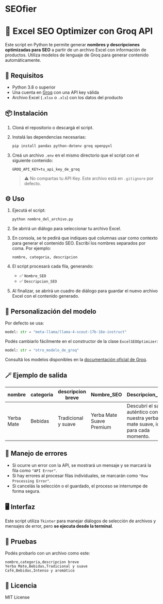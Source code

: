 # SEOfier

# 🧠 Excel SEO Optimizer con Groq API

Este script en Python te permite generar **nombres y descripciones optimizadas para SEO** a partir de un archivo Excel con información de productos. Utiliza modelos de lenguaje de Groq para generar contenido automáticamente.

## 📌 Requisitos

- Python 3.8 o superior
- Una cuenta en [Groq](https://groq.com/) con una API key válida
- Archivo Excel (`.xlsx` o `.xls`) con los datos del producto

## 📦 Instalación

1. Cloná el repositorio o descargá el script.

2. Instalá las dependencias necesarias:
   ```bash
   pip install pandas python-dotenv groq openpyxl
   ```

3. Creá un archivo `.env` en el mismo directorio que el script con el siguiente contenido:

   ```env
   GROQ_API_KEY=tu_api_key_de_groq
   ```

   > ⚠️ No compartas tu API Key. Este archivo está en `.gitignore` por defecto.

## ⚙️ Uso

1. Ejecutá el script:
   ```bash
   python nombre_del_archivo.py
   ```

2. Se abrirá un diálogo para seleccionar tu archivo Excel.

3. En consola, se te pedirá que indiques qué columnas usar como contexto para generar el contenido SEO. Escribí los nombres separados por coma. Por ejemplo:

   ```
   nombre, categoria, descripcion
   ```

4. El script procesará cada fila, generando:
   - ✅ `Nombre_SEO`
   - ✅ `Descripcion_SEO`

5. Al finalizar, se abrirá un cuadro de diálogo para guardar el nuevo archivo Excel con el contenido generado.

## 🔄 Personalización del modelo

Por defecto se usa:

```python
model: str = "meta-llama/llama-4-scout-17b-16e-instruct"
```

Podés cambiarlo fácilmente en el constructor de la clase `ExcelSEOOptimizer`:
```python
model: str = "otro_modelo_de_groq"
```

Consultá los modelos disponibles en la [documentación oficial de Groq](https://console.groq.com/docs).

## 🪄 Ejemplo de salida

| nombre       | categoria | descripcion breve      | Nombre_SEO               | Descripcion_SEO                               |
|--------------|-----------|------------------------|---------------------------|------------------------------------------------|
| Yerba Mate   | Bebidas   | Tradicional y suave    | Yerba Mate Suave Premium | Descubrí el sabor auténtico con nuestra yerba mate suave, ideal para cada momento. |

## 🛑 Manejo de errores

- Si ocurre un error con la API, se mostrará un mensaje y se marcará la fila como `"API Error"`.
- Si hay errores al procesar filas individuales, se marcarán como `"Row Processing Error"`.
- Si cancelás la selección o el guardado, el proceso se interrumpe de forma segura.

## 🖥️ Interfaz

Este script utiliza `Tkinter` para manejar diálogos de selección de archivos y mensajes de error, pero **se ejecuta desde la terminal**.

## 🧪 Pruebas

Podés probarlo con un archivo como este:

```csv
nombre,categoria,descripcion breve
Yerba Mate,Bebidas,Tradicional y suave
Café,Bebidas,Intenso y aromático
```

## 📄 Licencia

MIT License
